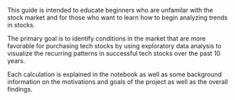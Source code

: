 This guide is intended to educate beginners who are unfamilar with the stock market and for those who want to learn how to begin analyzing trends in stocks. 

The primary goal is to identify conditions in the market that are more favorable for purchasing tech stocks by using exploratory data analysis to visualize the recurring patterns in successful tech stocks over the past 10 years.

Each calculation is explained in the notebook as well as some background information on the motivations and goals of the project as well as the overall findings.
